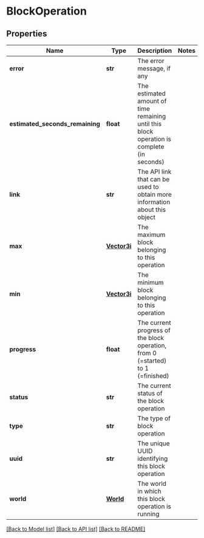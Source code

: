 # BlockOperation

## Properties
Name | Type | Description | Notes
------------ | ------------- | ------------- | -------------
**error** | **str** | The error message, if any | 
**estimated_seconds_remaining** | **float** | The estimated amount of time remaining until this block operation is complete (in seconds) | 
**link** | **str** | The API link that can be used to obtain more information about this object | 
**max** | [**Vector3i**](Vector3i.md) | The maximum block belonging to this operation | 
**min** | [**Vector3i**](Vector3i.md) | The minimum block belonging to this operation | 
**progress** | **float** | The current progress of the block operation, from 0 (&#x3D;started) to 1 (&#x3D;finished) | 
**status** | **str** | The current status of the block operation | 
**type** | **str** | The type of block operation | 
**uuid** | **str** | The unique UUID identifying this block operation | 
**world** | [**World**](World.md) | The world in which this block operation is running | 

[[Back to Model list]](../README.md#documentation-for-models) [[Back to API list]](../README.md#documentation-for-api-endpoints) [[Back to README]](../README.md)


